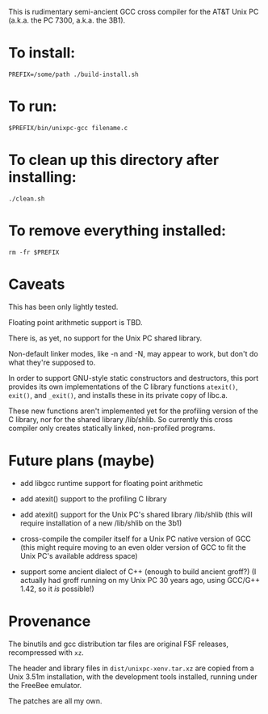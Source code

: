This is rudimentary semi-ancient GCC cross compiler for the AT&T Unix PC
(a.k.a. the PC 7300, a.k.a. the 3B1).

# To install:

	PREFIX=/some/path ./build-install.sh

# To run:

	$PREFIX/bin/unixpc-gcc filename.c

# To clean up this directory after installing:

	./clean.sh

# To remove everything installed:

	rm -fr $PREFIX

# Caveats

This has been only lightly tested.

Floating point arithmetic support is TBD.

There is, as yet, no support for the Unix PC shared library.

Non-default linker modes, like -n and -N, may appear to work, but don't do
what they're supposed to.

In order to support GNU-style static constructors and destructors,
this port provides its own implementations of the C library functions
`atexit()`, `exit()`, and `_exit()`, and installs these in its private
copy of libc.a.

These new functions aren't implemented yet for the profiling version of
the C library, nor for the shared library /lib/shlib.  So currently this
cross compiler only creates statically linked, non-profiled programs.

# Future plans (maybe)

* add libgcc runtime support for floating point arithmetic

* add atexit() support to the profiling C library

* add atexit() support for the Unix PC's shared library /lib/shlib
  (this will require installation of a new /lib/shlib on the 3b1)

* cross-compile the compiler itself for a Unix PC native version of GCC
  (this might require moving to an even older version of GCC to fit the
  Unix PC's available address space)

* support some ancient dialect of C++ (enough to build ancient groff?)
  (I actually had groff running on my Unix PC 30 years ago, using
  GCC/G++ 1.42, so it *is* possible!)

# Provenance

The binutils and gcc distribution tar files are original FSF releases,
recompressed with `xz`.

The header and library files in `dist/unixpc-xenv.tar.xz` are copied
from a Unix 3.51m installation, with the development tools installed,
running under the FreeBee emulator.

The patches are all my own.
